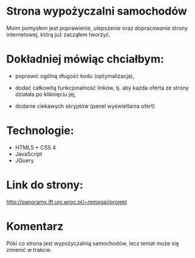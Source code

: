 # Strona wypożyczalni samochodów 

  Moim pomysłem jest poprawienie, ulepszenie oraz dopracowanie strony internetowej, którą już zacząłem tworzyć.  

# Dokładniej mówiąc chciałbym: 

- poprawić ogólną długość kodu (optymalizacja),  

- dodać całkowitą funkcjonalność linków, tj. aby każda oferta ze strony działała po kliknięciu jej,  

- dodanie ciekawych skryptów (panel wyświetlania ofert)

# Technologie:  

- HTML5 + CSS 4
- JavaScript
- JQuery

# Link do strony: 
http://panoramx.ift.uni.wroc.pl/~mmagaj/projekt

# Komentarz
Póki co strona jest wypożyczalnią samochodów, lecz temat może się zmienić w trakcie.
